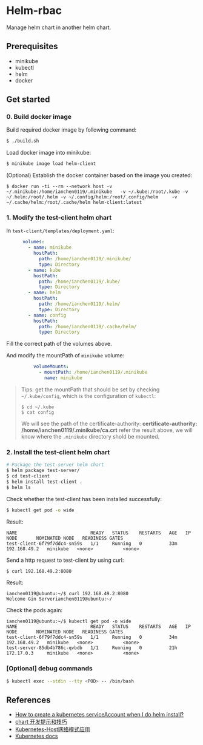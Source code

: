 # Helm-rbac

Manage helm chart in another helm chart.

## Prerequisites
- minikube
- kubectl
- helm
- docker
## Get started

### 0. Build docker image

Build required docker image by following command:
```sh
$ ./build.sh
```

Load docker image into minikube:
```sh
$ minikube image load helm-client
```

(Optional) Establish the docker container based on the image you created:
```
$ docker run -ti --rm --network host -v ~/.minikube:/home/ianchen0119/.minikube   -v ~/.kube:/root/.kube -v ~/.helm:/root/.helm -v ~/.config/helm:/root/.config/helm     -v ~/.cache/helm:/root/.cache/helm helm-client:latest
```

### 1. Modify the test-client helm chart

In `test-client/templates/deployment.yaml`:
```yaml
      volumes:
        - name: minikube
          hostPath:
            path: /home/ianchen0119/.minikube/
            type: Directory
        - name: kube
          hostPath:
            path: /home/ianchen0119/.kube/
            type: Directory
        - name: helm
          hostPath:
            path: /home/ianchen0119/.helm/
            type: Directory
        - name: config
          hostPath:
            path: /home/ianchen0119/.cache/helm/
            type: Directory
```

Fill the correct path of the volumes above.

And modify the mountPath of `minikube` volume:
```yaml
          volumeMounts:
            - mountPath: /home/ianchen0119/.minikube
              name: minikube
```

> Tips: get the mountPath that should be set by checking `~/.kube/config`, which is the configuration of `kubectl`:
> ```
> $ cd ~/.kube
> $ cat config
> ```
> We will see the path of the certificate-authority:
> **certificate-authority: /home/ianchen0119/.minikube/ca.crt**
> refer the result above, we will know where the `.minikube` directory shold be mounted.

### 2. Install the test-client helm chart

```sh
# Package the test-server helm chart
$ helm package test-server/
$ cd test-client
$ helm install test-client .
$ helm ls
```

Check whether the test-client has been installed successfully:
```sh
$ kubectl get pod -o wide
```
Result:
```
NAME                           READY   STATUS    RESTARTS   AGE   IP             NODE       NOMINATED NODE   READINESS GATES
test-client-6f79f7ddc4-sn59s   1/1     Running   0          33m   192.168.49.2   minikube   <none>           <none>
```
Send a http request to test-client by using curl:
```sh
$ curl 192.168.49.2:8080
```
Result:
```
ianchen0119@ubuntu:~/$ curl 192.168.49.2:8080
Welcome Gin Serverianchen0119@ubuntu:~/
```
Check the pods again:
```
ianchen0119@ubuntu:~/$ kubectl get pod -o wide
NAME                           READY   STATUS    RESTARTS   AGE   IP             NODE       NOMINATED NODE   READINESS GATES
test-client-6f79f7ddc4-sn59s   1/1     Running   0          34m   192.168.49.2   minikube   <none>           <none>
test-server-85db4b786c-qvbdb   1/1     Running   0          21h   172.17.0.3     minikube   <none>           <none>
```

### [Optional] debug commands

```sh
$ kubectl exec --stdin --tty <POD> -- /bin/bash
```

## References
- [How to create a kubernetes serviceAccount when I do helm install?](https://stackoverflow.com/questions/72504732/how-to-create-a-kubernetes-serviceaccount-when-i-do-helm-install)
- [chart 开发提示和技巧](https://helm.sh/zh/docs/howto/charts_tips_and_tricks/)
- [Kubernetes-Host网络模式应用](https://www.cnblogs.com/zhenyuyaodidiao/p/6739099.html)
- [Kubernetes docs](https://kubernetes.io/docs/concepts/storage/volumes/)